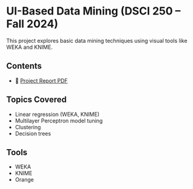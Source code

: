 # UI-Based Data Mining (DSCI 250 – Fall 2024)

This project explores basic data mining techniques using visual tools like WEKA and KNIME.

## Contents
- 📄 [Project Report PDF](./ui_data_mining.pdf)

## Topics Covered
- Linear regression (WEKA, KNIME)
- Multilayer Perceptron model tuning
- Clustering
- Decision trees

## Tools
- WEKA
- KNIME
- Orange
